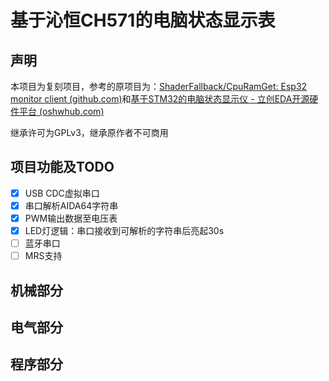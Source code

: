 # 基于沁恒CH571的电脑状态显示表

## 声明

本项目为复刻项目，参考的原项目为：[ShaderFallback/CpuRamGet: Esp32 monitor client (github.com)](https://github.com/ShaderFallback/CpuRamGet)和[基于STM32的电脑状态显示仪 - 立创EDA开源硬件平台 (oshwhub.com)](https://oshwhub.com/freeak_miku/CpuRamGet)

继承许可为GPLv3，继承原作者不可商用

## 项目功能及TODO

- [x] USB CDC虚拟串口
- [x] 串口解析AIDA64字符串
- [x] PWM输出数据至电压表
- [x] LED灯逻辑：串口接收到可解析的字符串后亮起30s
- [ ] 蓝牙串口
- [ ] MRS支持

## 机械部分



## 电气部分



## 程序部分



